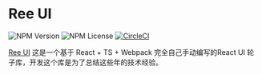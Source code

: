 # Ree UI

![NPM Version](https://img.shields.io/npm/v/ree-demodemodemo)
![NPM License](https://img.shields.io/npm/l/ree-demodemodemo)
[![CircleCI](https://dl.circleci.com/status-badge/img/gh/A-Tione/ree/tree/release.svg?style=svg)](https://dl.circleci.com/status-badge/redirect/gh/A-Tione/ree/tree/release)

[Ree UI](https://a-tione.github.io/ree/)
这是一个基于 React + TS + Webpack 完全自己手动编写的React UI 轮子库，开发这个库是为了总结这些年的技术经验。

